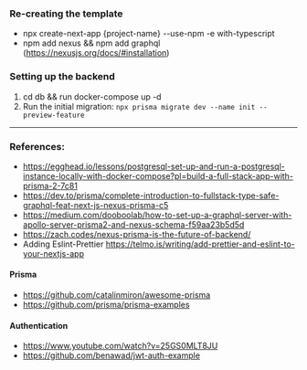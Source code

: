 ### Re-creating the template

- npx create-next-app {project-name} --use-npm -e with-typescript
- npm add nexus && npm add graphql (https://nexusjs.org/docs/#installation)

### Setting up the backend

1. cd db && run docker-compose up -d
2. Run the initial migration: `npx prisma migrate dev --name init --preview-feature`

---

### References:

- https://egghead.io/lessons/postgresql-set-up-and-run-a-postgresql-instance-locally-with-docker-compose?pl=build-a-full-stack-app-with-prisma-2-7c81
- https://dev.to/prisma/complete-introduction-to-fullstack-type-safe-graphql-feat-next-js-nexus-prisma-c5
- https://medium.com/dooboolab/how-to-set-up-a-graphql-server-with-apollo-server-prisma2-and-nexus-schema-f59aa23b5d5d
- https://zach.codes/nexus-prisma-is-the-future-of-backend/
- Adding Eslint-Prettier https://telmo.is/writing/add-prettier-and-eslint-to-your-nextjs-app

#### Prisma

- https://github.com/catalinmiron/awesome-prisma
- https://github.com/prisma/prisma-examples

#### Authentication

- https://www.youtube.com/watch?v=25GS0MLT8JU
- https://github.com/benawad/jwt-auth-example
